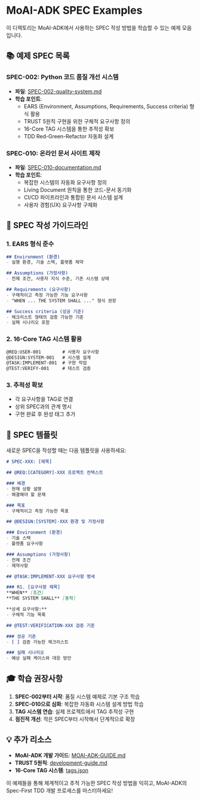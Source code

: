 # MoAI-ADK SPEC Examples

이 디렉토리는 MoAI-ADK에서 사용하는 SPEC 작성 방법을 학습할 수 있는 예제 모음입니다.

## 📚 예제 SPEC 목록

### SPEC-002: Python 코드 품질 개선 시스템
- **파일**: [SPEC-002-quality-system.md](./SPEC-002-quality-system.md)
- **학습 포인트**:
  - EARS (Environment, Assumptions, Requirements, Success criteria) 형식 활용
  - TRUST 5원칙 구현을 위한 구체적 요구사항 정의
  - 16-Core TAG 시스템을 통한 추적성 확보
  - TDD Red-Green-Refactor 자동화 설계

### SPEC-010: 온라인 문서 사이트 제작
- **파일**: [SPEC-010-documentation.md](./SPEC-010-documentation.md)
- **학습 포인트**:
  - 복잡한 시스템의 자동화 요구사항 정의
  - Living Document 원칙을 통한 코드-문서 동기화
  - CI/CD 파이프라인과 통합된 문서 시스템 설계
  - 사용자 경험(UX) 요구사항 구체화

## 🎯 SPEC 작성 가이드라인

### 1. EARS 형식 준수
```markdown
## Environment (환경)
- 실행 환경, 기술 스택, 플랫폼 제약

## Assumptions (가정사항)
- 전제 조건, 사용자 지식 수준, 기존 시스템 상태

## Requirements (요구사항)
- 구체적이고 측정 가능한 기능 요구사항
- "WHEN ... THE SYSTEM SHALL ..." 형식 권장

## Success criteria (성공 기준)
- 체크리스트 형태의 검증 가능한 기준
- 실패 시나리오 포함
```

### 2. 16-Core TAG 시스템 활용
```markdown
@REQ:USER-001        # 사용자 요구사항
@DESIGN:SYSTEM-001   # 시스템 설계
@TASK:IMPLEMENT-001  # 구현 작업
@TEST:VERIFY-001     # 테스트 검증
```

### 3. 추적성 확보
- 각 요구사항을 TAG로 연결
- 상위 SPEC과의 관계 명시
- 구현 완료 후 완성 태그 추가

## 📝 SPEC 템플릿

새로운 SPEC을 작성할 때는 다음 템플릿을 사용하세요:

```markdown
# SPEC-XXX: [제목]

## @REQ:[CATEGORY]-XXX 프로젝트 컨텍스트

### 배경
- 현재 상황 설명
- 해결해야 할 문제

### 목표
- 구체적이고 측정 가능한 목표

## @DESIGN:[SYSTEM]-XXX 환경 및 가정사항

### Environment (환경)
- 기술 스택
- 플랫폼 요구사항

### Assumptions (가정사항)
- 전제 조건
- 제약사항

## @TASK:IMPLEMENT-XXX 요구사항 명세

### R1. [요구사항 제목]
**WHEN** [조건]
**THE SYSTEM SHALL** [동작]

**상세 요구사항:**
- 구체적 기능 목록

## @TEST:VERIFICATION-XXX 검증 기준

### 성공 기준
- [ ] 검증 가능한 체크리스트

### 실패 시나리오
- 예상 실패 케이스와 대응 방안
```

## 🎓 학습 권장사항

1. **SPEC-002부터 시작**: 품질 시스템 예제로 기본 구조 학습
2. **SPEC-010으로 심화**: 복잡한 자동화 시스템 설계 방법 학습
3. **TAG 시스템 연습**: 실제 프로젝트에서 TAG 추적성 구현
4. **점진적 개선**: 작은 SPEC부터 시작해서 단계적으로 확장

## 💡 추가 리소스

- **MoAI-ADK 개발 가이드**: [MOAI-ADK-GUIDE.md](../../MOAI-ADK-GUIDE.md)
- **TRUST 5원칙**: [development-guide.md](../../.moai/memory/development-guide.md)
- **16-Core TAG 시스템**: [tags.json](../../.moai/indexes/tags.json)

이 예제들을 통해 체계적이고 추적 가능한 SPEC 작성 방법을 익히고, MoAI-ADK의 Spec-First TDD 개발 프로세스를 마스터하세요!